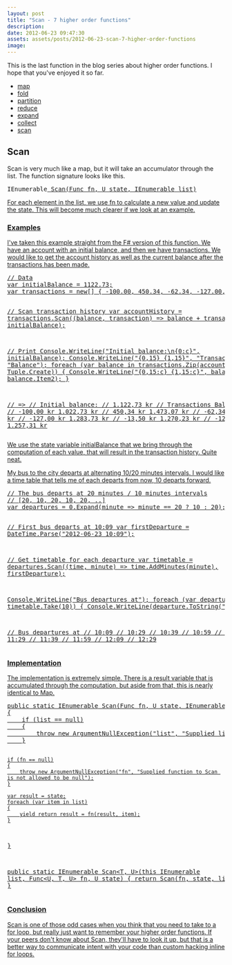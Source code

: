 ```yaml
---
layout: post
title: "Scan - 7 higher order functions"
description:
date: 2012-06-23 09:47:30
assets: assets/posts/2012-06-23-scan-7-higher-order-functions
image: 
---
```


<p>This is the last function in the blog series about higher order functions. I hope that you've enjoyed it so far.</p>
<ul>
<li><a href="http://litemedia.info/map-7-higher-order-functions#map">map</a></li>
<li><a href="http://litemedia.info/fold-7-higher-order-functions#fold">fold</a></li>
<li><a href="http://litemedia.info/partition-7-higher-order-functions#partition">partition</a></li>
<li><a href="http://litemedia.info/reduce-7-higher-order-functions#reduce">reduce</a></li>
<li><a href="http://litemedia.info/expand-7-higher-order-functions#expand">expand</a></li>
<li><a href="http://litemedia.info/collect-7-higher-order-functions#collect">collect</a></li>
<li><a href="http://litemedia.info/scan-7-higher-order-functions#scan">scan</a></li>
</ul>
<h2 id="scan">Scan</h2>
<p>Scan is very much like a map, but it will take an accumulator through the list. The function signature looks like this.</p>
<pre class="brush:csharp;gutter:false">IEnumerable<U> Scan<T, U>(Func<U, T, U> fn, U state, IEnumerable<T> list)</pre>
<p>For each element in the list, we use fn to calculate a new value and update the state. This will become much clearer if we look at an example.</p>
<h3>Examples</h3>
<p>I've taken this example straight from <a href="http://msdn.microsoft.com/en-us/library/ee370366.aspx">the F# version of this function</a>. We have an account with an initial balance, and then we have transactions. We would like to get the account history as well as the current balance after the transactions has been made.</p>
<pre class="brush:csharp;">// Data
var initialBalance = 1122.73;
var transactions = new[] { -100.00, 450.34, -62.34, -127.00, -13.50, -12.92 };

// Scan transaction history
var accountHistory = transactions.Scan((balance, transaction) => balance + transaction, initialBalance);
            
// Print
Console.WriteLine("Initial balance:\n{0:c}", initialBalance);
Console.WriteLine("{0,15} {1,15}", "Transactions", "Balance");
foreach (var balance in transactions.Zip(accountHistory, Tuple.Create))
{
    Console.WriteLine("{0,15:c} {1,15:c}", balance.Item1, balance.Item2);
}

// =>
// Initial balance:
// 1.122,73 kr
// Transactions         Balance
//   -100,00 kr     1.022,73 kr
//    450,34 kr     1.473,07 kr
//    -62,34 kr     1.410,73 kr
//   -127,00 kr     1.283,73 kr
//    -13,50 kr     1.270,23 kr
//    -12,92 kr     1.257,31 kr</pre>
<p>We use the state variable initialBalance that we bring through the computation of each value, that will result in the transaction history. Quite neat.</p>
<p>My bus to the city departs at alternating 10/20 minutes intervals. I would like a time table that tells me of each departs from now, 10 departs forward.</p>
<pre class="brush:csharp">// The bus departs at 20 minutes / 10 minutes intervals
// [20, 10, 20, 10, 20, ..]
var departures = 0.Expand(minute => minute == 20 ? 10 : 20);

// First bus departs at 10:09
var firstDeparture = DateTime.Parse("2012-06-23 10:09");

// Get timetable for each departure
var timetable = departures.Scan((time, minute) => time.AddMinutes(minute), firstDeparture);

Console.WriteLine("Bus departures at");
foreach (var departure in timetable.Take(10))
{
    Console.WriteLine(departure.ToString("t"));
}

// Bus departures at
// 10:09
// 10:29
// 10:39
// 10:59
// 11:09
// 11:29
// 11:39
// 11:59
// 12:09
// 12:29</pre>
<h3>Implementation</h3>
<p>The implementation is extremely simple. There is a result variable that is accumulated through the computation, but aside from that, this is nearly identical to Map.</p>
<pre class="brush:csharp">public static IEnumerable<U> Scan<T, U>(Func<U, T, U> fn, U state, IEnumerable<T> list)
{
    if (list == null)
    {
        throw new ArgumentNullException("list", "Supplied list to Scan is not allowed to be null");
    }

    if (fn == null)
    {
        throw new ArgumentNullException("fn", "Supplied function to Scan is not allowed to be null");
    }

    var result = state;
    foreach (var item in list)
    {
        yield return result = fn(result, item);
    }
}

public static IEnumerable<U> Scan<T, U>(this IEnumerable<T> list, Func<U, T, U> fn, U state)
{
    return Scan(fn, state, list);
}</pre>
<h3>Conclusion</h3>
<p>Scan is one of those odd cases when you think that you need to take to a for loop, but really just want to remember your higher order functions. If your peers don't know about Scan, they'll have to look it up, but that is a better way to communicate intent with your code than custom hacking inline for loops.</p>
